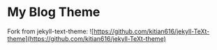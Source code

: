 # My Blog Theme 

Fork from jekyll-text-theme: ![https://github.com/kitian616/jekyll-TeXt-theme](https://github.com/kitian616/jekyll-TeXt-theme)
